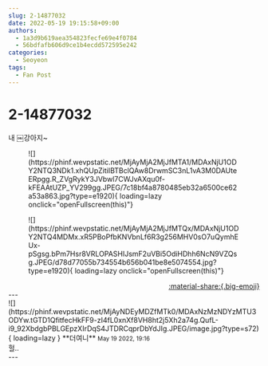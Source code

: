 ```yaml
---
slug: 2-14877032
date: 2022-05-19 19:15:58+09:00
authors:
  - 1a3d9b619aea354823fecfe69e4f0784
  - 56bdfafb606d9ce1b4ecdd572595e242
categories:
  - Seoyeon
tags:
  - Fan Post
---
```


# 2-14877032

<div class="post-container" markdown="1">
<div class="content-container md-sidebar__scrollwrap" markdown="1">

내 ￼강아지~
<figure markdown="1">
![](https://phinf.wevpstatic.net/MjAyMjA2MjJfMTA1/MDAxNjU1ODY2NTQ3NDk1.xhQUpZitiIBTBclQAw8DrwmSC3nL1vA3M0DAUteERpgg.R_ZVgRykY3JVbwl7CWJvAXqu0f-kFEAAtUZP_YV299gg.JPEG/7c18bf4a8780485eb32a6500ce62a53a863.jpg?type=e1920){ loading=lazy onclick="openFullscreen(this)"}
</figure>

<figure markdown="1">
![](https://phinf.wevpstatic.net/MjAyMjA2MjJfMTQx/MDAxNjU1ODY2NTQ4MDMx.xR5PBoPfbKNVbnLf6R3g256MHV0sO7uQymhEUx-pSgsg.bPm7Hsr8VRLOPASHIJsmF2uVBi5OdiHDhh6NcN9VZQsg.JPEG/d78d77055b734554b656b041be8e5074554.jpg?type=e1920){ loading=lazy onclick="openFullscreen(this)"}
</figure>


</div>
</div>

<div style="text-align: right;" markdown="1">
<a href="https://weverse.io/fromis9/fanpost/2-14877032" style="text-align: right;">:material-share:{.big-emoji}</a>
</div>
---

<div class="comments-container md-sidebar__scrollwrap" markdown="1">
<div class="comment" markdown="1">
<div class='id-container' markdown="1">
![](https://phinf.wevpstatic.net/MjAyNDEyMDZfMTk0/MDAxNzMzNDYzMTU3ODYw.tGTD1QfitfecHkFF9-zI4fL0xnXf8VH8ht2j5Xh2a74g.QufL-i9_92XbdgbPBLGEpzXIrDqS4JTDRCqprDbYdJIg.JPEG/image.jpg?type=s72){ loading=lazy }
**<span class="artist">더여니</span>** <small>May 19 2022, 19:16</small><br>
</div>
<div class='comment-body' markdown="1">
헐..
</div>
</div>
</div>
---
